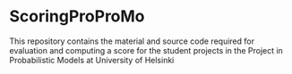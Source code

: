 # ScoringProProMo

This repository contains the material and source code required for evaluation and computing a score for the student projects in the Project in Probabilistic Models at University of Helsinki

